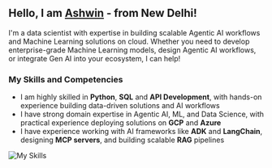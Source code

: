 ## Hello, I am [Ashwin](https://linkedin.com/in/thisisashwinraj/) - from New Delhi!

I'm a data scientist with expertise in building scalable Agentic AI workflows and Machine Learning solutions on cloud. Whether you need to develop enterprise-grade Machine Learning models, design Agentic AI workflows, or integrate Gen AI into your ecosystem, I can help!

### My Skills and Competencies
- I am highly skilled in **Python**, **SQL** and **API Development**, with hands-on experience building data-driven solutions and AI workflows
- I have strong domain expertise in Agentic AI, ML, and Data Science, with practical experience deploying solutions on **GCP** and **Azure**
- I have experience working with AI frameworks like **ADK** and **LangChain**, designing **MCP servers**, and building scalable **RAG** pipelines

![My Skills](https://go-skill-icons.vercel.app/api/icons?i=py,tensorflow,mysql,firebase,fastapi,git,gcp,azure,langchain,prompts,streamlit,googlecolab,gemini,chatgpt,deepseek)
